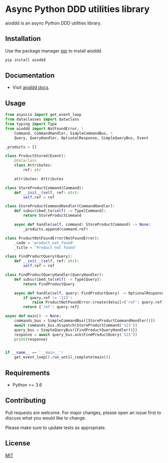 # Async Python DDD utilities library

aioddd is an async Python DDD utilities library.

## Installation

Use the package manager [pip](https://pypi.org/project/aioddd/) to install aioddd.

```bash
pip install aioddd
```

## Documentation

- Visit [aioddd docs](https://ticdenis.github.io/python-aioddd/).

## Usage

```python
from asyncio import get_event_loop
from dataclasses import dataclass
from typing import Type
from aioddd import NotFoundError, \
    Command, CommandHandler, SimpleCommandBus, \
    Query, QueryHandler, OptionalResponse, SimpleQueryBus, Event

_products = []

class ProductStored(Event):
    @dataclass
    class Attributes:
        ref: str

    attributes: Attributes

class StoreProductCommand(Command):
    def __init__(self, ref: str):
        self.ref = ref

class StoreProductCommandHandler(CommandHandler):
    def subscribed_to(self) -> Type[Command]:
        return StoreProductCommand

    async def handle(self, command: StoreProductCommand) -> None:
        _products.append(command.ref)

class ProductNotFoundError(NotFoundError):
    _code = 'product_not_found'
    _title = 'Product not found'

class FindProductQuery(Query):
    def __init__(self, ref: str):
        self.ref = ref

class FindProductQueryHandler(QueryHandler):
    def subscribed_to(self) -> Type[Query]:
        return FindProductQuery

    async def handle(self, query: FindProductQuery) -> OptionalResponse:
        if query.ref != '123':
            raise ProductNotFoundError.create(detail={'ref': query.ref})
        return {'ref': query.ref}

async def main() -> None:
    commands_bus = SimpleCommandBus([StoreProductCommandHandler()])
    await commands_bus.dispatch(StoreProductCommand('123'))
    query_bus = SimpleQueryBus([FindProductQueryHandler()])
    response = await query_bus.ask(FindProductQuery('123'))
    print(response)


if __name__ == '__main__':
    get_event_loop().run_until_complete(main())
```

## Requirements

- Python >= 3.6

## Contributing

Pull requests are welcome. For major changes, please open an issue first to discuss what you would like to change.

Please make sure to update tests as appropriate.

## License

[MIT](https://github.com/ticdenis/python-aioddd/blob/master/LICENSE)
